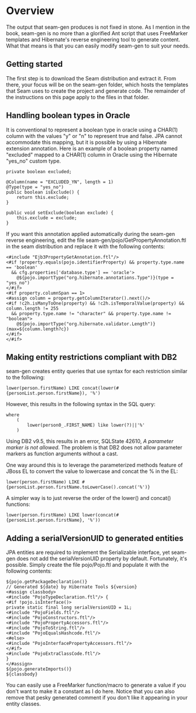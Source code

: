 # Overview #

The output that seam-gen produces is not fixed in stone. As I mention in the book, seam-gen is no more than a glorified Ant script that uses FreeMarker templates and Hibernate's reverse engineering tool to generate content. What that means is that you can easily modify seam-gen to suit your needs.

## Getting started ##

The first step is to download the Seam distribution and extract it. From there, your focus will be on the seam-gen folder, which hosts the templates that Seam uses to create the project and generate code. The remainder of the instructions on this page apply to the files in that folder.

## Handling boolean types in Oracle ##

It is conventional to represent a boolean type in oracle using a CHAR(1) column with the values "y" or "n" to represent true and false. JPA cannot accommodate this mapping, but it is possible by using a Hibernate extension annotation. Here is an example of a boolean property named "excluded" mapped to a CHAR(1) column in Oracle using the Hibernate "yes\_no" custom type.

```
private boolean excluded;

@Column(name = "EXCLUDED_YN", length = 1)
@Type(type = "yes_no")
public boolean isExclude() {
    return this.exclude;
}

public void setExclude(boolean exclude) {
    this.exclude = exclude;
}
```

If you want this annotation applied automatically during the seam-gen reverse engineering, edit the file seam-gen/pojo/GetPropertyAnnotation.ftl in the seam distribution and replace it with the following contents:

```
<#include "Ejb3PropertyGetAnnotation.ftl"/>
<#if !property.equals(pojo.identifierProperty) && property.type.name == 'boolean'
  && cfg.properties['database.type'] == 'oracle'>
    @${pojo.importType("org.hibernate.annotations.Type")}(type = "yes_no")
</#if>
<#if property.columnSpan == 1>
<#assign column = property.getColumnIterator().next()/>
<#if !c2h.isManyToOne(property) && !c2h.isTemporalValue(property) && column.length != 255
  && property.type.name != "character" && property.type.name != "boolean">
    @${pojo.importType("org.hibernate.validator.Length")}(max=${column.length?c})
</#if>
</#if>
```

## Making entity restrictions compliant with DB2 ##

seam-gen creates entity queries that use syntax for each restriction similar to the following:

```
lower(person.firstName) LIKE concat(lower(#{personList.person.firstName}), '%')
```

However, this results in the following syntax in the SQL query:

```
where
    (
        lower(person0_.FIRST_NAME) like lower(?)||'%'
    )
```

Using DB2 v9.5, this results in an error, SQLState 42610, _A parameter marker is not allowed_. The problem is that DB2 does not allow parameter markers as function arguments without a cast.

One way around this is to leverage the parameterized methods feature of JBoss EL to convert the value to lowercase and concat the % in the EL:

```
lower(person.firstName) LIKE #{personList.person.firstName.toLowerCase().concat('%')}
```

A simpler way is to just reverse the order of the lower() and concat() functions:

```
lower(person.firstName) LIKE lower(concat(#{personList.person.firstName}, '%'))
```

## Adding a serialVersionUID to generated entities ##

JPA entities are required to implement the Serializable interface, yet seam-gen does not add the serialVersionUID property by default. Fortunately, it's possible. Simply create the file pojo/Pojo.ftl and populate it with the following contents:

```
${pojo.getPackageDeclaration()}
// Generated ${date} by Hibernate Tools ${version}
<#assign classbody>
<#include "PojoTypeDeclaration.ftl"/> {
<#if !pojo.isInterface()>
private static final long serialVersionUID = 1L;
<#include "PojoFields.ftl"/>
<#include "PojoConstructors.ftl"/>
<#include "PojoPropertyAccessors.ftl"/>
<#include "PojoToString.ftl"/>
<#include "PojoEqualsHashcode.ftl"/>
<#else>
<#include "PojoInterfacePropertyAccessors.ftl"/>
</#if>
<#include "PojoExtraClassCode.ftl"/>
}
</#assign>
${pojo.generateImports()}
${classbody}
```

You can easily use a FreeMarker function/macro to generate a value if you don't want to make it a constant as I do here. Notice that you can also remove that pesky generated comment if you don't like it appearing in your entity classes.